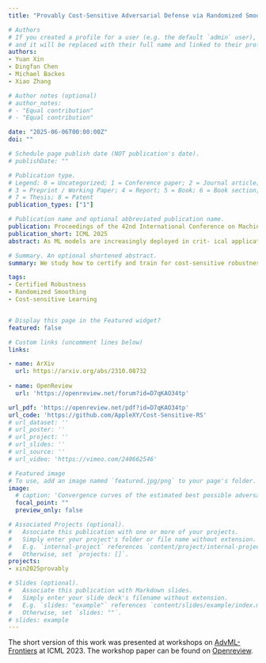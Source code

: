 ```yaml
---
title: "Provably Cost-Sensitive Adversarial Defense via Randomized Smoothing"

# Authors
# If you created a profile for a user (e.g. the default `admin` user), write the username (folder name) here 
# and it will be replaced with their full name and linked to their profile.
authors:
- Yuan Xin
- Dingfan Chen
- Michael Backes
- Xiao Zhang

# Author notes (optional)
# author_notes:
# - "Equal contribution"
# - "Equal contribution"

date: "2025-06-06T00:00:00Z"
doi: ""

# Schedule page publish date (NOT publication's date).
# publishDate: ""

# Publication type.
# Legend: 0 = Uncategorized; 1 = Conference paper; 2 = Journal article;
# 3 = Preprint / Working Paper; 4 = Report; 5 = Book; 6 = Book section;
# 7 = Thesis; 8 = Patent
publication_types: ["1"]

# Publication name and optional abbreviated publication name.
publication: Proceedings of the 42nd International Conference on Machine Learning
publication_short: ICML 2025
abstract: As ML models are increasingly deployed in crit- ical applications, robustness against adversarial perturbations is crucial. While numerous defenses have been proposed to counter such attacks, they typically assume that all adversarial transforma- tions are equally important, an assumption that rarely aligns with real-world applications. To ad- dress this, we study the problem of robust learn- ing against adversarial perturbations under cost- sensitive scenarios, where the potential harm of different types of misclassifications is encoded in a cost matrix. Our solution introduces a prov- ably robust learning algorithm to certify and opti- mize for cost-sensitive robustness, building on the scalable certification framework of randomized smoothing. Specifically, we formalize the defini- tion of cost-sensitive certified radius and propose our novel adaptation of the standard certification algorithm to generate tight robustness certificates tailored to any cost matrix. In addition, we design a robust training method that improves certified cost-sensitive robustness without compromising model accuracy. Extensive experiments on bench- mark datasets, including challenging ones unsolv- able by existing methods, demonstrate the effec- tiveness of our certification algorithm and training method across various cost-sensitive scenarios.

# Summary. An optional shortened abstract.
summary: We study how to certify and train for cost-sensitive robustness using randomized smoothing.

tags: 
- Certified Robustness
- Randomized Smoothing
- Cost-sensitive Learning


# Display this page in the Featured widget?
featured: false

# Custom links (uncomment lines below)
links:

- name: ArXiv
  url: https://arxiv.org/abs/2310.08732
  
- name: OpenReview
  url: 'https://openreview.net/forum?id=D7qKAO34tp'

url_pdf: 'https://openreview.net/pdf?id=D7qKAO34tp'
url_code: 'https://github.com/AppleXY/Cost-Sensitive-RS'
# url_dataset: ''
# url_poster: ''
# url_project: ''
# url_slides: ''
# url_source: ''
# url_video: 'https://vimeo.com/240662546'

# Featured image
# To use, add an image named `featured.jpg/png` to your page's folder. 
image:
  # caption: 'Convergence curves of the estimated best possible adversarial risk'
  focal_point: ""
  preview_only: false

# Associated Projects (optional).
#   Associate this publication with one or more of your projects.
#   Simply enter your project's folder or file name without extension.
#   E.g. `internal-project` references `content/project/internal-project/index.md`.
#   Otherwise, set `projects: []`.
projects:
- xin2025provably

# Slides (optional).
#   Associate this publication with Markdown slides.
#   Simply enter your slide deck's filename without extension.
#   E.g. `slides: "example"` references `content/slides/example/index.md`.
#   Otherwise, set `slides: ""`.
# slides: example
---
```

The short version of this work was presented at workshops on [AdvML-Frontiers](https://advml-frontier.github.io/past/icml2023/index.html) at ICML 2023. The workshop paper can be found on [Openreview](https://openreview.net/pdf?id=6wDGBAs21z).

<!-- {{% callout note %}}
Click the *Cite* button above to demo the feature to enable visitors to import publication metadata into their reference management software.
{{% /callout %}}

{{% callout note %}}
Create your slides in Markdown - click the *Slides* button to check out the example.
{{% /callout %}}

Supplementary notes can be added here, including [code, math, and images](https://wowchemy.com/docs/writing-markdown-latex/). -->
